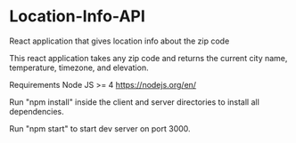 # Location-Info-API

React application that gives location info about the zip code

This react application takes any zip code and returns the current city name, temperature, timezone, and elevation.

Requirements Node JS >= 4 https://nodejs.org/en/

Run "npm install" inside the client and server directories to install all dependencies.

Run "npm start" to start dev server on port 3000.
